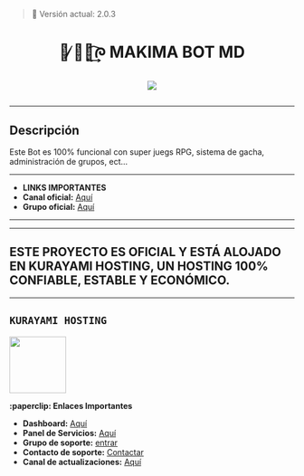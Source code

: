 > 🩵 Versión actual: 2.0.3

<h1 align="center">💙 ̸̷᮫໊᷐͢᷍ᰍ MAKIMA BOT MD</p>
<p>
        <img src= "https://files.catbox.moe/petcot.jpg">
    </p>

</details>

---

## Descripción

Este Bot es 100% funcional con super juegs RPG, sistema de gacha, administración de grupos, ect...

---

- **LINKS IMPORTANTES**
- **Canal oficial:** [Aquí](https://whatsapp.com/channel/0029Vb5nxWWFHWq5CNFP5b21)
- **Grupo oficial:** [Aquí](https://chat.whatsapp.com/ETZduk7trjG9xgTXVCRHYK?mode=ac_t) 

---


</details>

---

## ESTE PROYECTO ES OFICIAL Y ESTÁ ALOJADO EN KURAYAMI HOSTING, UN HOSTING 100% CONFIABLE, ESTABLE Y ECONÓMICO.

</details>

---

## **`KURAYAMI HOSTING`**
<a href="https://dash.kurayamihost.dpdns.org/home"><img src="https://qu.ax/PdMmk.jpg" height="100px"></a>
</details>
</details>
 <summary><b>:paperclip: Enlaces Importantes</b></summary>


- **Dashboard:** [Aquí](https://dash.kurayamihost.dpdns.org/home)
- **Panel de Servicios:** [Aquí](https://panel.kurayamihost.dpdns.org) 
- **Grupo de soporte:** [entrar](https://chat.whatsapp.com/LBEePvs3HP6IfME1Ju8HE1?mode=ac_t)
- **Contacto de soporte:** [Contactar](https://wa.me/18293142989) 
- **Canal de actualizaciones:** [Aquí](https://whatsapp.com/channel/0029VbAa5sNCsU9Hlzsn651S)
